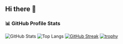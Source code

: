 ## Hi there 👋

<!--
**Haseef2005/Haseef2005** is a ✨ _special_ ✨ repository because its `README.md` (this file) appears on your GitHub profile.

Here are some ideas to get you started:

- 🔭 I’m currently working on ...
- 🌱 I’m currently learning ...
- 👯 I’m looking to collaborate on ...
- 🤔 I’m looking for help with ...
- 💬 Ask me about ...
- 📫 How to reach me: ...
- 😄 Pronouns: ...
- ⚡ Fun fact: ...
-->

### 📊 GitHub Profile Stats

![GitHub Stats](https://github-readme-stats.vercel.app/api?username=Haseef2005&show_icons=true&theme=tokyonight)
![Top Langs](https://github-readme-stats.vercel.app/api/top-langs/?username=Haseef2005&layout=compact&theme=tokyonight)
[![GitHub Streak](https://streak-stats.demolab.com?user=Haseef2005&theme=tokyonight)](https://git.io/streak-stats)
[![trophy](https://github-profile-trophy.vercel.app/?username=Haseef2005&theme=tokyonight)](https://github.com/ryo-ma/github-profile-trophy)

